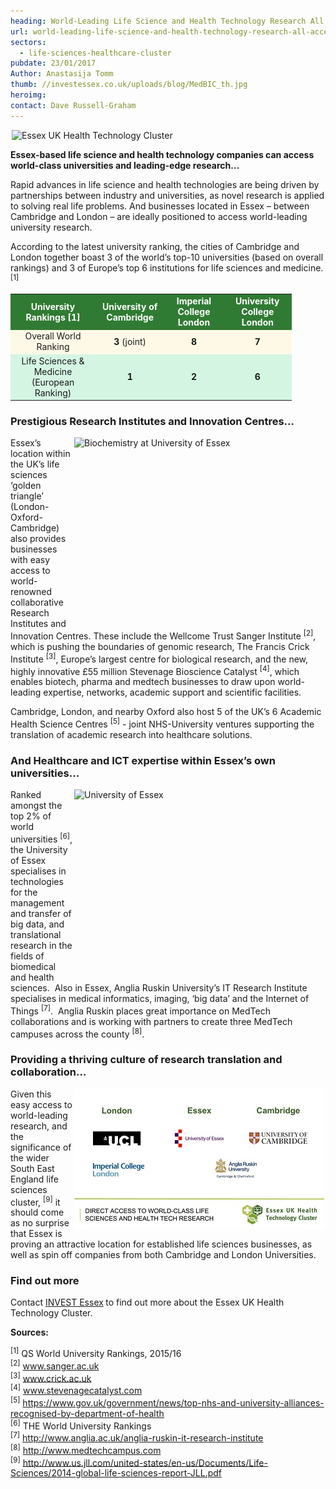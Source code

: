 ```yaml
---
heading: World-Leading Life Science and Health Technology Research All Accessible from Essex
url: world-leading-life-science-and-health-technology-research-all-accessible-from-essex
sectors:
  - life-sciences-healthcare-cluster 
pubdate: 23/01/2017
Author: Anastasija Tomm
thumb: //investessex.co.uk/uploads/blog/MedBIC_th.jpg
heroimg: 
contact: Dave Russell-Graham
---
```

<p><img alt='Essex UK Health Technology Cluster' src='http://www.investessex.co.uk/uploads/about/imageedit_1_3094217944_600.png' style='width: 600px; height: 170px; margin-left: 2px; margin-right: 2px;'/></p><p><strong>Essex-based life science and health technology companies can access world-class universities and leading-edge research…</strong></p><p>Rapid advances in life science and health technologies are being driven by partnerships between industry and universities, as novel research is applied to solving real life problems. And businesses located in Essex – between Cambridge and London – are ideally positioned to access world-leading university research.</p><p>According to the latest university ranking, the cities of Cambridge and London together boast 3 of the world’s top-10 universities (based on overall rankings) and 3 of Europe’s top 6 institutions for life sciences and medicine. <sup>[1]</sup></p><table align='center' border='0' cellpadding='1' cellspacing='0' style='width: 450px;'><tbody><tr bgcolor='#307b33'><td style='text-align: center;'><strong><span style='color:#FFFFFF;'>University Rankings [1]</span></strong></td><td style='text-align: center;'><strong><span style='color:#FFFFFF;'>University of Cambridge</span></strong></td><td style='text-align: center;'><strong><span style='color:#FFFFFF;'>Imperial College London</span></strong></td><td style='text-align: center;'><strong><span style='color:#FFFFFF;'>University College London</span></strong></td></tr><tr bgcolor='#FEF9E7'><td style='text-align: center;'>Overall World Ranking</td><td style='text-align: center;'><strong>3</strong> (joint)</td><td style='text-align: center;'><strong>8</strong></td><td style='text-align: center;'><strong>7</strong></td></tr><tr bgcolor='#D5F5E3'><td style='text-align: center;'>Life Sciences &amp; Medicine (European Ranking)</td><td style='text-align: center;'><strong>1</strong></td><td style='text-align: center;'><strong>2</strong></td><td style='text-align: center;'><strong>6</strong></td></tr></tbody></table><h3>Prestigious Research Institutes and Innovation Centres…</h3><p><img alt='Biochemistry at University of Essex' src='http://www.investessex.co.uk/uploads/about/UG2011.biochemistry4_700.jpg' style='width: 400px; height: 299px; margin-left: 2px; margin-right: 2px; float: right;'/>Essex’s location within the UK’s life sciences ‘golden triangle’ (London-Oxford-Cambridge) also provides businesses with easy access to world-renowned collaborative Research Institutes and Innovation Centres. These include the Wellcome Trust Sanger Institute <sup>[2]</sup>, which is pushing the boundaries of genomic research, The Francis Crick Institute <sup>[3]</sup>, Europe’s largest centre for biological research, and the new, highly innovative £55 million Stevenage Bioscience Catalyst <sup>[4]</sup>, which enables biotech, pharma and medtech businesses to draw upon world-leading expertise, networks, academic support and scientific facilities.</p><p>Cambridge, London, and nearby Oxford also host 5 of the UK’s 6 Academic Health Science Centres <sup>[5]</sup> - joint NHS-University ventures supporting the translation of academic research into healthcare solutions.</p><h3>And Healthcare and ICT expertise within Essex’s own universities…</h3><p><img alt='University of Essex' src='http://www.investessex.co.uk/uploads/about/DSC_2067edited_400.jpg' style='width: 400px; height: 300px; margin-left: 2px; margin-right: 2px; float: right;'/>Ranked amongst the top 2% of world universities <sup>[6]</sup>, the University of Essex specialises in technologies for the management and transfer of big data, and translational research in the fields of biomedical and health sciences.  Also in Essex, Anglia Ruskin University’s IT Research Institute specialises in medical informatics, imaging, ‘big data’ and the Internet of Things <sup>[7]</sup>.  Anglia Ruskin places great importance on MedTech collaborations and is working with partners to create three MedTech campuses across the county <sup>[8]</sup>.</p><h3>Providing a thriving culture of research translation and collaboration…</h3><p><img alt='HealthTech slide' src='../uploads/blog/IE_HealthTech_Slideshow_logos_400.jpg' style='width: 400px; height: 225px; margin-left: 2px; margin-right: 2px; float: right;'/>Given this easy access to world-leading research, and the significance of the wider South East England life sciences cluster, <sup>[9]</sup> it should come as no surprise that Essex is proving an attractive location for established life sciences businesses, as well as spin off companies from both Cambridge and London Universities.</p><h3>Find out more</h3><p>Contact <a href='../index.html' target='_blank'>INVEST Essex</a><strong> </strong>to find out more about the Essex UK Health Technology Cluster.</p><p><strong>Sources:</strong></p><p><sup>[1]</sup> QS World University Rankings, 2015/16<br/><sup>[2]</sup> <a href='http://www.sanger.ac.uk/' target='_blank'>www.sanger.ac.uk</a>  <br/><sup>[3]</sup> <a href='https://www.crick.ac.uk/' target='_blank'>www.crick.ac.uk</a> <br/><sup>[4]</sup> <a href='http://www.stevenagecatalyst.com/' target='_blank'>www.stevenagecatalyst.com</a> <br/><sup>[5]</sup> <a href='https://www.gov.uk/government/news/top-nhs-and-university-alliances-recognised-by-department-of-health' target='_blank'>https://www.gov.uk/government/news/top-nhs-and-university-alliances-recognised-by-department-of-health</a> <br/><sup>[6]</sup> THE World University Rankings<br/><sup>[7]</sup> <a href='http://www.anglia.ac.uk/anglia-ruskin-it-research-institute' target='_blank'>http://www.anglia.ac.uk/anglia-ruskin-it-research-institute</a> <br/><sup>[8]</sup> <a href='http://www.medtechcampus.com' target='_blank'>http://www.medtechcampus.com</a> <br/><sup>[9]</sup> <a href='http://www.us.jll.com/united-states/en-us/Documents/Life-Sciences/2014-global-life-sciences-report-JLL.pdf' target='_blank'>http://www.us.jll.com/united-states/en-us/Documents/Life-Sciences/2014-global-life-sciences-report-JLL.pdf</a></p>